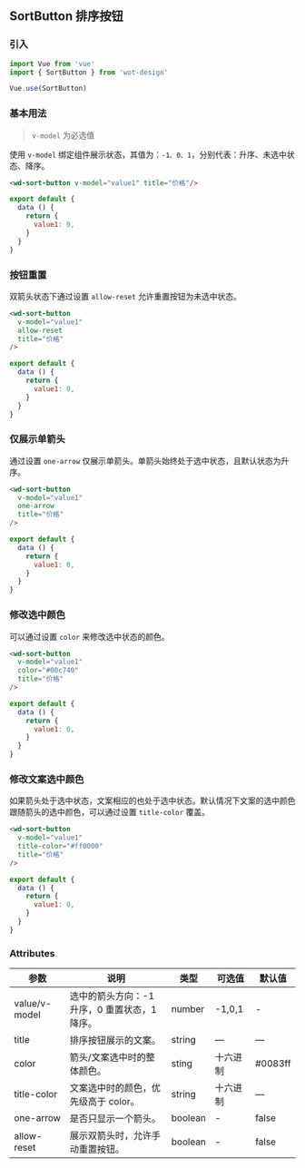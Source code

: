 ## SortButton 排序按钮

### 引入

```javascript
import Vue from 'vue'
import { SortButton } from 'wot-design'

Vue.use(SortButton)
```

### 基本用法

> `v-model` 为必选值

使用 `v-model` 绑定组件展示状态，其值为：`-1、0、1`，分别代表：升序、未选中状态、降序。

```html
<wd-sort-button v-model="value1" title="价格"/>
```
```javascript
export default {
  data () {
    return {
      value1: 0,
    }
  }
}
```

### 按钮重置

双箭头状态下通过设置 `allow-reset` 允许重置按钮为未选中状态。

```html
<wd-sort-button
  v-model="value1"
  allow-reset
  title="价格"
/>
```
```javascript
export default {
  data () {
    return {
      value1: 0,
    }
  }
}
```

### 仅展示单箭头

通过设置 `one-arrow` 仅展示单箭头。单箭头始终处于选中状态，且默认状态为升序。

```html
<wd-sort-button
  v-model="value1"
  one-arrow
  title="价格"
/>
```
```javascript
export default {
  data () {
    return {
      value1: 0,
    }
  }
}
```

### 修改选中颜色

可以通过设置 `color` 来修改选中状态的颜色。

```html
<wd-sort-button
  v-model="value1"
  color="#00c740"
  title="价格"
/>
```
```javascript
export default {
  data () {
    return {
      value1: 0,
    }
  }
}
```

### 修改文案选中颜色

如果箭头处于选中状态，文案相应的也处于选中状态。默认情况下文案的选中颜色跟随箭头的选中颜色，可以通过设置 `title-color` 覆盖。

```html
<wd-sort-button
  v-model="value1"
  title-color="#ff0000"
  title="价格"
/>
```
```javascript
export default {
  data () {
    return {
      value1: 0,
    }
  }
}
```

### Attributes
| 参数      | 说明                                 | 类型      | 可选值       | 默认值   |
|---------- |------------------------------------ |---------- |------------- |-------- |
| value/v-model | 选中的箭头方向：-1 升序，0 重置状态，1 降序。 | number | -1,0,1 | - |
| title | 排序按钮展示的文案。 | string | — |	— |
| color | 箭头/文案选中时的整体颜色。 | sting | 十六进制 | #0083ff |
| title-color | 文案选中时的颜色，优先级高于 color。 | string | 十六进制 |	— |
| one-arrow | 是否只显示一个箭头。 | boolean |	- |	false |
| allow-reset | 展示双箭头时，允许手动重置按钮。 | boolean | - | false |
